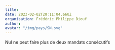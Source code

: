 ```yaml
---
title: 
date: 2023-02-02T20:11:04.660Z
organisation: Frédéric Philippe Diouf 
author: 
avatar: "/img/pays/SN.svg"
---
```


Nul ne peut faire plus de deux mandats consécutifs 